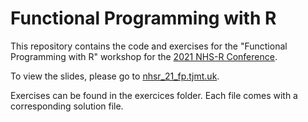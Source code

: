 # Functional Programming with R

This repository contains the code and exercises for the "Functional Programming with R" workshop for the
[2021 NHS-R Conference](https://nhsrcommunity.com/nhs-r-community-conference-2021/).

To view the slides, please go to [nhsr_21_fp.tjmt.uk](https://nhsr_21_fp.tjmt.uk/).

Exercises can be found in the exercices folder. Each file comes with a corresponding solution file.
